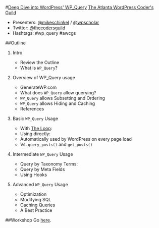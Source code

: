 #[Deep Dive into WordPress' WP_Query](http://www.meetup.com/atlanta-wordpress-coders-guild/events/222522372/)
[The Atlanta WordPress Coder's Guild](http://www.meetup.com/atlanta-wordpress-coders-guild/)
- Presenters: [@mikeschinkel](http://twitter.com/mikeschinkel) / [@wpscholar](http://twitter.com/wpscholar)
- Twitter: [@thecodersguild](http://twitter.com/thecodersguild)
- Hashtags: #wp_query #awcgs 


##Outline
1. Intro
	- Review the Outline
	- What is `WP_Query`?
			
1. Overview of WP_Query usage
    - GenerateWP.com
    - What does `WP_Query` allow querying?
    - `WP_Query` allows Subsetting and Ordering
    - `WP_Query` allows Hiding and Caching
    - References
		
1. Basic `WP_Query` Usage
	- With [The Loop](https://codex.wordpress.org/The_Loop): 
	- Using directly: 
	- Automatically used by WordPress on every page load
	- Vs. `query_posts()` and `get_posts()`
	
1. Intermediate `WP_Query` Usage
	- Query by Taxonomy Terms: 
	- Query by Meta Fields
	- Using Hooks

1. Advanced `WP_Query` Usage
	- Optimization
	- Modifying SQL
	- Caching Queries
	- A Best Practice


##Workshop
Go [here](workshop.md).
